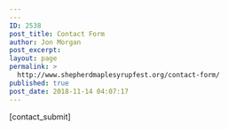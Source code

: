 ```yaml
---
---
ID: 2538
post_title: Contact Form
author: Jon Morgan
post_excerpt:
layout: page
permalink: >
  http://www.shepherdmaplesyrupfest.org/contact-form/
published: true
post_date: 2018-11-14 04:07:17
---
```

[contact_submit]